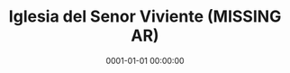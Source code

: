 ---
date: &id001 0001-01-01 00:00:00
end_date: null
location:
  address: Santa Ana
  city: MISSING
  state: AR
minister:
- end: 2010-01-01
  name: Stephen Larson
  start: 1990-01-01
  type: Evangelist
ministers:
- Stephen Larson
name: Iglesia del Senor Viviente
names: null
origination_date: *id001
raw_data: "AR\nSanta Ana\nIglesia del Senor Viviente\nEvangelist: Stephen Larson,\
  \ 1990\u20132010"
received_from: null
states:
- AR
status:
  active: false
  end_date: null
  reason: null
  received_from: null
  withdrawal_to: null
title: Iglesia del Senor Viviente (MISSING AR)

---